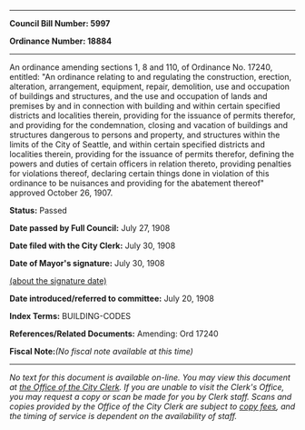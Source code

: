 

********

**Council Bill Number: 5997**
   
**Ordinance Number: 18884**
********

 An ordinance amending sections 1, 8 and 110, of Ordinance No. 17240, entitled: "An ordinance relating to and regulating the construction, erection, alteration, arrangement, equipment, repair, demolition, use and occupation of buildings and structures, and the use and occupation of lands and premises by and in connection with building and within certain specified districts and localities therein, providing for the issuance of permits therefor, and providing for the condemnation, closing and vacation of buildings and structures dangerous to persons and property, and structures within the limits of the City of Seattle, and within certain specified districts and localities therein, providing for the issuance of permits therefor, defining the powers and duties of certain officers in relation thereto, providing penalties for violations thereof, declaring certain things done in violation of this ordinance to be nuisances and providing for the abatement thereof" approved October 26, 1907.

**Status:** Passed
   
**Date passed by Full Council:** July 27, 1908
   
**Date filed with the City Clerk:** July 30, 1908
   
**Date of Mayor's signature:** July 30, 1908
   
[(about the signature date)](/~public/approvaldate.htm)
   
   
   
**Date introduced/referred to committee:** July 20, 1908
   
   
**Index Terms:** BUILDING-CODES

**References/Related Documents:** Amending: Ord 17240

**Fiscal Note:**_(No fiscal note available at this time)_
********

_No text for this document is available on-line. You may view this document at [the Office of the City Clerk](http://www.seattle.gov/leg/clerk/contactUs.htm). If you are unable to visit the Clerk's Office, you may request a copy or scan be made for you by Clerk staff. Scans and copies provided by the Office of the City Clerk are subject to [copy fees](http://clerk.seattle.gov/~public/clerkfees.htm), and the timing of service is dependent on the availability of staff._

